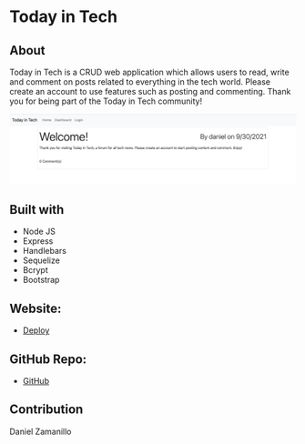 # Today in Tech

## About

Today in Tech is a CRUD web application which allows users to read, write and comment on posts related to everything in the tech world. Please create an account to use features such as posting and commenting. Thank you for being part of the Today in Tech community!

![ScreenShot](public/img/screenshot.png)

## Built with

- Node JS
- Express
- Handlebars
- Sequelize
- Bcrypt
- Bootstrap

## Website:

- [Deploy](https://today-in-tech.herokuapp.com/)

## GitHub Repo:

- [GitHub](https://github.com/dzamanillo/today-in-tech)

## Contribution

Daniel Zamanillo
